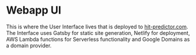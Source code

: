# Webapp UI

This is where the User Interface lives that is deployed to [hit-predictor.com](https://www.hit-predictor.com). The Interface uses Gatsby for static site generation, Netlify for deployment, AWS Lambda functions for Serverless functionality and Google Domains as a domain provider.
